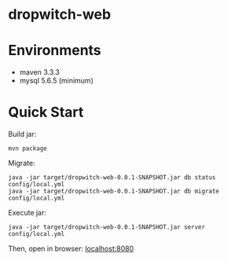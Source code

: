# dropwitch-web

# Environments

- maven 3.3.3
- mysql 5.6.5 (minimum)

# Quick Start

Build jar:

```
mvn package
```

Migrate:

```
java -jar target/dropwitch-web-0.0.1-SNAPSHOT.jar db status config/local.yml
java -jar target/dropwitch-web-0.0.1-SNAPSHOT.jar db migrate config/local.yml
```

Execute jar:

```
java -jar target/dropwitch-web-0.0.1-SNAPSHOT.jar server config/local.yml
```

Then, open in browser: [localhost:8080](http://localhost:8080/)
